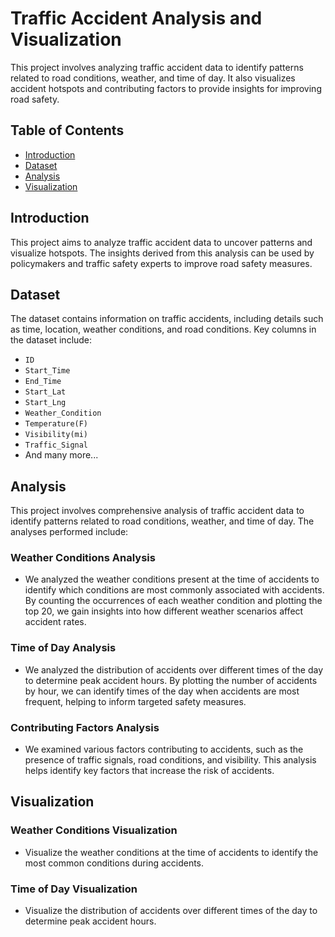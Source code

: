 # Traffic Accident Analysis and Visualization

This project involves analyzing traffic accident data to identify patterns related to road conditions, weather, and time of day. It also visualizes accident hotspots and contributing factors to provide insights for improving road safety.

## Table of Contents

- [Introduction](#introduction)
- [Dataset](#dataset)
- [Analysis](#analysis)
- [Visualization](#visualization)

## Introduction

This project aims to analyze traffic accident data to uncover patterns and visualize hotspots. The insights derived from this analysis can be used by policymakers and traffic safety experts to improve road safety measures.

## Dataset

The dataset contains information on traffic accidents, including details such as time, location, weather conditions, and road conditions. Key columns in the dataset include:

- `ID`
- `Start_Time`
- `End_Time`
- `Start_Lat`
- `Start_Lng`
- `Weather_Condition`
- `Temperature(F)`
- `Visibility(mi)`
- `Traffic_Signal`
- And many more...

## Analysis

This project involves comprehensive analysis of traffic accident data to identify patterns related to road conditions, weather, and time of day. The analyses performed include:

### Weather Conditions Analysis
- We analyzed the weather conditions present at the time of accidents to identify which conditions are most commonly associated with accidents. By counting the occurrences of each weather condition and plotting the top 20, we gain insights into how different weather scenarios affect accident rates.

### Time of Day Analysis
- We analyzed the distribution of accidents over different times of the day to determine peak accident hours. By plotting the number of accidents by hour, we can identify times of the day when accidents are most frequent, helping to inform targeted safety measures.

### Contributing Factors Analysis
- We examined various factors contributing to accidents, such as the presence of traffic signals, road conditions, and visibility. This analysis helps identify key factors that increase the risk of accidents.

## Visualization

### Weather Conditions Visualization
- Visualize the weather conditions at the time of accidents to identify the most common conditions during accidents.

### Time of Day Visualization
- Visualize the distribution of accidents over different times of the day to determine peak accident hours.
